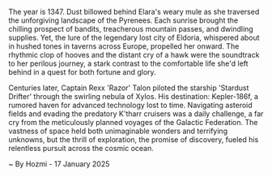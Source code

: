 
The year is 1347.  Dust billowed behind Elara's weary mule as she traversed the unforgiving landscape of the Pyrenees.  Each sunrise brought the chilling prospect of bandits, treacherous mountain passes, and dwindling supplies. Yet, the lure of the legendary lost city of Eldoria, whispered about in hushed tones in taverns across Europe, propelled her onward.  The rhythmic clop of hooves and the distant cry of a hawk were the soundtrack to her perilous journey, a stark contrast to the comfortable life she'd left behind in a quest for both fortune and glory.

Centuries later, Captain Rexx 'Razor' Talon piloted the starship 'Stardust Drifter' through the swirling nebula of Xylos.  His destination: Kepler-186f, a rumored haven for advanced technology lost to time.  Navigating asteroid fields and evading the predatory K'tharr cruisers was a daily challenge, a far cry from the meticulously planned voyages of the Galactic Federation.  The vastness of space held both unimaginable wonders and terrifying unknowns, but the thrill of exploration, the promise of discovery, fueled his relentless pursuit across the cosmic ocean.

~ By Hozmi - 17 January 2025
